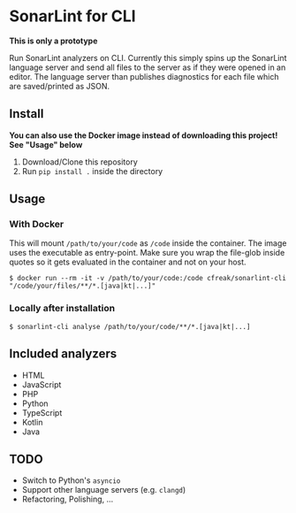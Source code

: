 # SonarLint for CLI

**This is only a prototype**

Run SonarLint analyzers on CLI. Currently this simply spins up the SonarLint language server and send all files to the
server as if they were opened in an editor. The language server than publishes diagnostics for each file which are
saved/printed as JSON.

## Install
**You can also use the Docker image instead of downloading this project! See "Usage" below**

1. Download/Clone this repository
2. Run `pip install .` inside the directory

## Usage
### With Docker
This will mount `/path/to/your/code` as `/code` inside the container. The image uses the executable as entry-point.
Make sure you wrap the file-glob inside quotes so it gets evaluated in the container and not on your host.
```
$ docker run --rm -it -v /path/to/your/code:/code cfreak/sonarlint-cli "/code/your/files/**/*.[java|kt|...]"
```

### Locally after installation
```
$ sonarlint-cli analyse /path/to/your/code/**/*.[java|kt|...]
```

## Included analyzers
* HTML
* JavaScript
* PHP
* Python
* TypeScript
* Kotlin
* Java

## TODO
* Switch to Python's `asyncio`
* Support other language servers (e.g. `clangd`)
* Refactoring, Polishing, …
